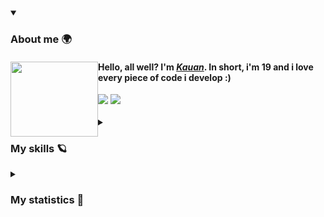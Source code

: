 <div>
  <details open>
    <img src="https://media.tenor.com/i9Jb7TEwVqkAAAAi/hunter-x-hunter-hxh.gif" width='140px' height='120px' align='left'/>  
    <summary><h3>About me 🌍</h3></summary>
    <h4>Hello, all well? I'm <a href="https://github.com/4kauanmota" target="_blank"><i>Kauan</i></a>. In short, i'm 19 and i love every piece of code i develop :)  </h4>
    <a href="https://www.linkedin.com/in/4kauanmota/" target="_blank"><img src="https://img.shields.io/badge/LinkedIn-0077B5?style=for-the-badge&logo=linkedin&logoColor=whit" target="_blank"></a>
    <a href="mailto:4kauanmota@gmail.com"><img src="https://img.shields.io/badge/-Gmail-%23333?style=for-the-badge&logo=gmail&logoColor=white" target="_blank"></a>
  </details>
</div>

<br>

<div>
  <details>
    <img src="https://i.postimg.cc/2yJZXjD6/200w-unscreen.gif" width='140px' height='170px' align='left' style='padding-right: 0'/>  
    <summary><h3>My skills 🪐</h3></summary>
      <div style="overflow-x:auto;">
      <i>* Languages, Frameworks, DevOps and Data are ordered by proficiency (highest to lowest)</i>
        <h4>Applications</h4>
        <table>
          <tr>
            <td align="center">
              <img src="https://raw.githubusercontent.com/devicons/devicon/master/icons/javascript/javascript-original.svg" width="48" height="48" alt="JavaScript" />
              <br>JavaScript<br>
            </td>
            <td align="center">
              <img src="https://raw.githubusercontent.com/devicons/devicon/master/icons/typescript/typescript-original.svg" width="48" height="48" alt="TypeScript" />
              <br>TypeScript<br>
            </td>
            <td align="center">
              <img src="https://raw.githubusercontent.com/devicons/devicon/master/icons/css3/css3-original.svg" width="48" height="48" alt="CSS" />
              <br>&nbsp;&nbsp;&nbsp;CSS&nbsp;&nbsp;&nbsp;&nbsp;<br>
            </td>
            <td align="center">
              <img src="https://raw.githubusercontent.com/devicons/devicon/master/icons/html5/html5-original.svg" width="48" height="48" alt="HTML" />
              <br>&nbsp;&nbsp;&nbsp;HTML&nbsp;&nbsp;&nbsp;<br>
            </td>
            <td align="center">
              <img src="https://raw.githubusercontent.com/devicons/devicon/master/icons/sass/sass-original.svg" width="48" height="48" alt="Sass" />
              <br>&nbsp;&nbsp;&nbsp;Sass&nbsp;&nbsp;&nbsp;<br>
            </td>
            <td align="center" width="48">
              <img src="https://raw.githubusercontent.com/devicons/devicon/master/icons/csharp/csharp-original.svg" width="48" height="48" alt="C#" />
              <br>&nbsp;&nbsp;&nbsp;&nbsp;C#&nbsp;&nbsp;&nbsp;&nbsp;<br>
            </td>
            <td align="center">
              <img src="https://upload.wikimedia.org/wikipedia/commons/1/1f/WebAssembly_Logo.svg" width="48" height="48" alt="WebAssembly" />
              <br>WebAssembly<br>
            </td>  
          </tr>
        </table>
        <h4>Frameworks and Libraries</h4>
        <table>
          <tr>
            <td align="center">
              <img src="https://raw.githubusercontent.com/devicons/devicon/master/icons/react/react-original.svg" width="48" height="48" alt="React Native" />
              <br>React Native<br>
            </td>
            <td align="center">
              <img src="https://raw.githubusercontent.com/devicons/devicon/master/icons/react/react-original.svg" width="48" height="48" alt="React" />
              <br>React<br>
            </td>
            <td align="center">
              <img src="https://raw.githubusercontent.com/devicons/devicon/master/icons/jest/jest-plain.svg" width="48" height="48" alt="Jest" />
              <br>Jest<br>
            </td>
            <td align="center">
              <img src="https://raw.githubusercontent.com/devicons/devicon/master/icons/nodejs/nodejs-original.svg" width="48" height="48" alt="Node.js" />
              <br>Node.js<br>
            </td>
            <td align="center">
              <img src="https://raw.githubusercontent.com/devicons/devicon/master/icons/dotnetcore/dotnetcore-original.svg" width="48" height="48" alt=".NET" />
              <br>.NET<br>
            </td>
          </tr>
        </table>
        <h4>DevOps</h4>
        <table>
          <tr>
            <td align="center">
              <img src="https://raw.githubusercontent.com/devicons/devicon/master/icons/git/git-original.svg" width="48" height="48" alt="Git" />
              <br>Git<br>
            </td>
            <td align="center">
              <img src="https://raw.githubusercontent.com/devicons/devicon/master/icons/github/github-original.svg" width="48" height="48" alt="GitHub" />
              <br>GitHub<br>
            </td>
            <td align="center">
              <img src="https://upload.wikimedia.org/wikipedia/commons/9/93/Amazon_Web_Services_Logo.svg" width="48" height="48" alt="AWS" />
              <br>AWS<br>
            </td>
            <td align="center">
              <img src="https://raw.githubusercontent.com/devicons/devicon/master/icons/docker/docker-original.svg" width="48" height="48" alt="Docker" />
              <br>Docker<br>
            </td>
          </tr>
        </table>
        <h4>Data</h4>
        <table>
          <tr>
            <td align="center">
              <img src="https://raw.githubusercontent.com/devicons/devicon/master/icons/mysql/mysql-original.svg" width="48" height="48" alt="MySQL" />
              <br>MySQL<br>
            </td>
            <td align="center">
              <img src="https://raw.githubusercontent.com/devicons/devicon/master/icons/firebase/firebase-plain.svg" width="48" height="48" alt="Firebase" />
              <br>Firebase<br>
            </td>
            <td align="center">
              <img src="https://raw.githubusercontent.com/devicons/devicon/master/icons/sqlite/sqlite-original.svg" width="48" height="48" alt="Sqlite" />
              <br>Sqlite<br>
            </td>
          </tr>
        </table>
        <h4>Tools</h4>
        <table>
          <tr>
            <td align="center">
              <img src="https://raw.githubusercontent.com/devicons/devicon/master/icons/vscode/vscode-original.svg" width="48" height="48" alt="Visual Studio Code" />
              <br>Visual Studio Code<br>
            </td>
            <td align="center">
              <img src="https://raw.githubusercontent.com/devicons/devicon/master/icons/visualstudio/visualstudio-plain.svg" width="48" height="48" alt="Visual Studio" />
              <br>Visual Studio<br>
            </td>
            <td align="center">
              <img src="https://www.svgrepo.com/show/354202/postman-icon.svg" width="48" height="48" alt="Postman" />
              <br>Postman<br>
            </td>
            <td align="center">
              <img src="https://raw.githubusercontent.com/devicons/devicon/master/icons/trello/trello-plain.svg" width="48" height="48" alt="Trello" />
              <br>Trello<br>
            </td>
            <td align="center">
              <img src="https://raw.githubusercontent.com/devicons/devicon/master/icons/figma/figma-original.svg" width="48" height="48" alt="Figma" />
              <br>Figma<br>
            </td>
          </tr>
        </table>
      </div>
  </details>
</div>

<div>
  <details>
    <img src="https://i.postimg.cc/MTnxtmMR/ezgif-5-5b067d5716.gif" width='140px' height='120px' align='left'/> 
    <br><br>
    <summary><h3>My statistics 🌈</h3></summary>

<!--START_SECTION:waka-->
![Code Time](http://img.shields.io/badge/Code%20Time-25%20hrs%2058%20mins-blue)

![Lines of code](https://img.shields.io/badge/From%20Hello%20World%20I%27ve%20Written-480.8%20thousand%20lines%20of%20code-blue)

**I'm an Early 🐤** 

```text
🌞 Morning                65 commits          ███░░░░░░░░░░░░░░░░░░░░░░   10.74 % 
🌆 Daytime                243 commits         ██████████░░░░░░░░░░░░░░░   40.17 % 
🌃 Evening                158 commits         ███████░░░░░░░░░░░░░░░░░░   26.12 % 
🌙 Night                  139 commits         ██████░░░░░░░░░░░░░░░░░░░   22.98 % 
```
📅 **I'm Most Productive on Friday** 

```text
Monday                   89 commits          ████░░░░░░░░░░░░░░░░░░░░░   14.71 % 
Tuesday                  56 commits          ██░░░░░░░░░░░░░░░░░░░░░░░   09.26 % 
Wednesday                87 commits          ████░░░░░░░░░░░░░░░░░░░░░   14.38 % 
Thursday                 71 commits          ███░░░░░░░░░░░░░░░░░░░░░░   11.74 % 
Friday                   164 commits         ███████░░░░░░░░░░░░░░░░░░   27.11 % 
Saturday                 67 commits          ███░░░░░░░░░░░░░░░░░░░░░░   11.07 % 
Sunday                   71 commits          ███░░░░░░░░░░░░░░░░░░░░░░   11.74 % 
```


📊 **This Week I Spent My Time On** 

```text
💬 Programming Languages: 
JavaScript               5 hrs 51 mins       ████████████████░░░░░░░░░   65.27 % 
TypeScript               2 hrs 26 mins       ███████░░░░░░░░░░░░░░░░░░   27.16 % 
Bash                     20 mins             █░░░░░░░░░░░░░░░░░░░░░░░░   03.81 % 
SCSS                     11 mins             █░░░░░░░░░░░░░░░░░░░░░░░░   02.18 % 
JSON                     5 mins              ░░░░░░░░░░░░░░░░░░░░░░░░░   01.10 % 

🔥 Editors: 
VS Code                  8 hrs 58 mins       █████████████████████████   100.00 % 

💻 Operating System: 
Windows                  8 hrs 58 mins       █████████████████████████   100.00 % 
```

**I Mostly Code in JavaScript** 

```text
JavaScript               21 repos            ██████████░░░░░░░░░░░░░░░   42.00 % 
PHP                      9 repos             ████░░░░░░░░░░░░░░░░░░░░░   18.00 % 
CSS                      3 repos             ██░░░░░░░░░░░░░░░░░░░░░░░   06.00 % 
C#                       2 repos             █░░░░░░░░░░░░░░░░░░░░░░░░   04.00 % 
TypeScript               2 repos             █░░░░░░░░░░░░░░░░░░░░░░░░   04.00 % 
```




<!--END_SECTION:waka-->
  _Check out [my wakatime profile](https://wakatime.com/@4kauanmota) to see more stats_
  </details>

</div>
